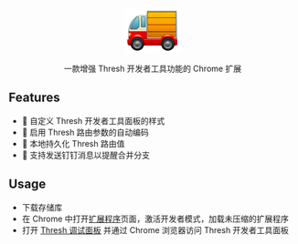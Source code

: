 <p align="center">
  <img style="width: 100px;" src="./src/assets/logo.png" alt="logo.png" />
</p>
<p align="center">一款增强 Thresh 开发者工具功能的 Chrome 扩展</p>

## Features

- 💄 自定义 Thresh 开发者工具面板的样式
- 🔄 启用 Thresh 路由参数的自动编码
- 📂 本地持久化 Thresh 路由值
- 📢 支持发送钉钉消息以提醒合并分支

## Usage

- 下载存储库
- 在 Chrome 中打开[扩展程序](chrome://extensions/)页面，激活开发者模式，加载未压缩的扩展程序
- 打开 [Thresh 调试面板](http://localhost:9003/devtool/) 并通过 Chrome 浏览器访问 Thresh 开发者工具面板
